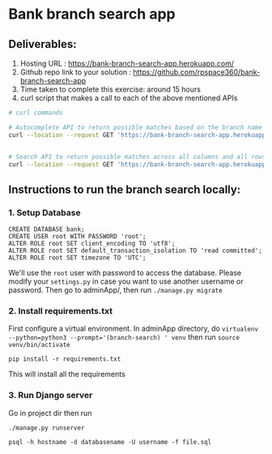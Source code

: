 # Bank branch search app

## Deliverables:

1. Hosting URL : https://bank-branch-search-app.herokuapp.com/
2. Github repo link to your solution : https://github.com/rpspace360/bank-branch-search-app
3. Time taken to complete this exercise: around 15 hours
4. curl script that makes a call to each of the above mentioned APIs
```bash
# curl commands

# Autocomplete API to return possible matches based on the branch name ordered by IFSC code (ascending order) with limit and offset.
curl --location --request GET 'https://bank-branch-search-app.herokuapp.com/api/branches/autocomplete?q=WORLI&limit=10&offset=10'


# Search API to return possible matches across all columns and all rows, ordered by IFSC code (ascending order) with limit and offset.
curl --location --request GET 'https://bank-branch-search-app.herokuapp.com/api/branches?limit=10&offset=0&q=MUMBAI'

``` 

## Instructions to run the branch search locally: 


### 1. Setup Database
```
CREATE DATABASE bank;
CREATE USER root WITH PASSWORD 'root';
ALTER ROLE root SET client_encoding TO 'utf8';
ALTER ROLE root SET default_transaction_isolation TO 'read committed';
ALTER ROLE root SET timezone TO 'UTC';
```

We'll use the `root` user with password to access the database. Please modify your `settings.py` in case you want to use another username or password. 
Then go to adminApp/, then run `./manage.py migrate`

### 2. Install requirements.txt
First configure a virtual environment.
In adminApp directory, do `virtualenv --python=python3 --prompt='(branch-search) ' venv`
then run `source venv/bin/activate`
```
pip install -r requirements.txt
```
This will install all the requirements


### 3. Run Django server
Go in project dir
then run

```
./manage.py runserver
```
```
psql -h hostname -d databasename -U username -f file.sql
```
